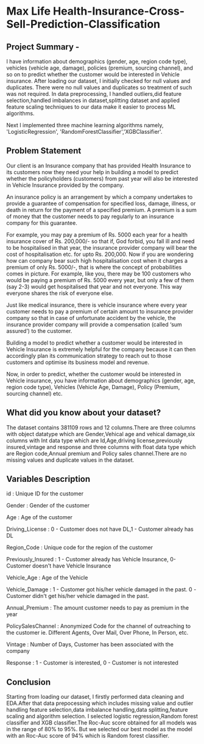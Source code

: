 # Max Life Health-Insurance-Cross-Sell-Prediction-Classification
## Project Summary -
I have information about demographics (gender, age, region code type), vehicles (vehicle age, damage), policies (premium, sourcing channel), and so on to predict whether the customer would be interested in Vehicle insurance. After loading our dataset, I initially checked for null values and duplicates. There were no null values and duplicates so treatment of such was not required. In data preprocessing, I handled outliers,did feature selection,handled imbalances in dataset,splitting dataset and applied feature scaling techniques to our data make it easier to process ML algorithms.

Next I implemented three machine learning algorithms namely, 'LogisticRegression', 'RandomForestClassifier','XGBClassifier'.

## Problem Statement
Our client is an Insurance company that has provided Health Insurance to its customers now they need your help in building a model to predict whether the policyholders (customers) from past year will also be interested in Vehicle Insurance provided by the company.

An insurance policy is an arrangement by which a company undertakes to provide a guarantee of compensation for specified loss, damage, illness, or death in return for the payment of a specified premium. A premium is a sum of money that the customer needs to pay regularly to an insurance company for this guarantee.

For example, you may pay a premium of Rs. 5000 each year for a health insurance cover of Rs. 200,000/- so that if, God forbid, you fall ill and need to be hospitalised in that year, the insurance provider company will bear the cost of hospitalisation etc. for upto Rs. 200,000. Now if you are wondering how can company bear such high hospitalisation cost when it charges a premium of only Rs. 5000/-, that is where the concept of probabilities comes in picture. For example, like you, there may be 100 customers who would be paying a premium of Rs. 5000 every year, but only a few of them (say 2-3) would get hospitalised that year and not everyone. This way everyone shares the risk of everyone else.

Just like medical insurance, there is vehicle insurance where every year customer needs to pay a premium of certain amount to insurance provider company so that in case of unfortunate accident by the vehicle, the insurance provider company will provide a compensation (called ‘sum assured’) to the customer.

Building a model to predict whether a customer would be interested in Vehicle Insurance is extremely helpful for the company because it can then accordingly plan its communication strategy to reach out to those customers and optimise its business model and revenue.

Now, in order to predict, whether the customer would be interested in Vehicle insurance, you have information about demographics (gender, age, region code type), Vehicles (Vehicle Age, Damage), Policy (Premium, sourcing channel) etc.

## What did you know about your dataset?
The dataset contains 381109 rows and 12 columns.There are three columns with object datatype which are Gender,Vehical age and vehical damage,six columns with Int data type which are Id,Age,driving license,previously insured,vintage and response and three columns with float data type which are Region code,Annual premium and Policy sales channel.There are no missing values and duplicate values in the dataset.

## Variables Description

id : Unique ID for the customer

Gender : Gender of the customer

Age : Age of the customer

Driving_License : 0 - Customer does not have DL,1 - Customer already has DL

Region_Code : Unique code for the region of the customer

Previously_Insured : 1 - Customer already has Vehicle Insurance, 0-Customer doesn't have Vehicle Insurance

Vehicle_Age : Age of the Vehicle

Vehicle_Damage : 1 - Customer got his/her vehicle damaged in the past. 0 -Customer didn't get his/her vehicle damaged in the past.

Annual_Premium : The amount customer needs to pay as premium in the year

PolicySalesChannel : Anonymized Code for the channel of outreaching to the customer ie. Different Agents, Over Mail, Over Phone, In Person, etc.

Vintage : Number of Days, Customer has been associated with the company

Response : 1 - Customer is interested, 0 - Customer is not interested

## Conclusion
Starting from loading our dataset, I firstly performed data cleaning and EDA.After that data prepocessing which includes missing value and outlier handling feature selection,data imbalance handling,data splitting,feature scaling and algorithm selection. I selected logistic regression,Random forest classifier and XGB classifier.The Roc-Auc score obtained for all models was in the range of 80% to 95%. But we selected our best model as the model with an Roc-Auc score of 94% which is Random forest classifier.
